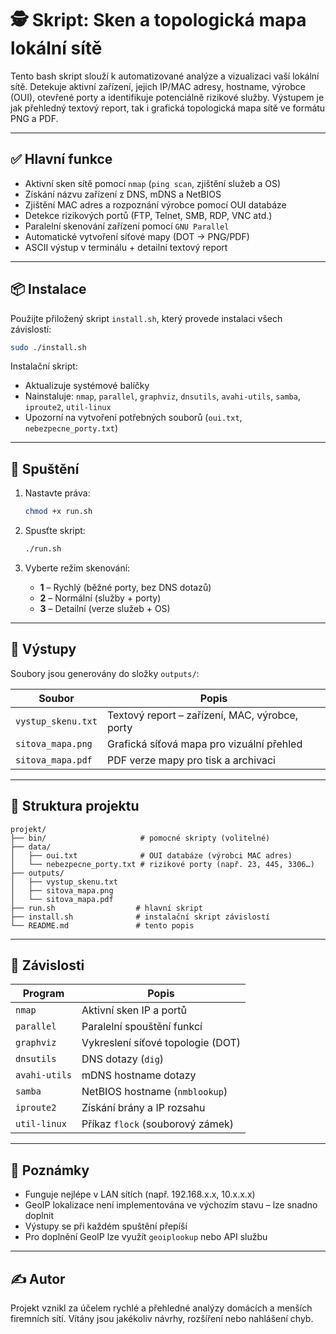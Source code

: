 # 🕵️ Skript: **Sken a topologická mapa lokální sítě**

Tento bash skript slouží k automatizované analýze a vizualizaci vaší lokální sítě. Detekuje aktivní zařízení, jejich IP/MAC adresy, hostname, výrobce (OUI), otevřené porty a identifikuje potenciálně rizikové služby. Výstupem je jak přehledný textový report, tak i grafická topologická mapa sítě ve formátu PNG a PDF.

---

## ✅ Hlavní funkce

- Aktivní sken sítě pomocí `nmap` (`ping scan`, zjištění služeb a OS)
- Získání názvu zařízení z DNS, mDNS a NetBIOS
- Zjištění MAC adres a rozpoznání výrobce pomocí OUI databáze
- Detekce rizikových portů (FTP, Telnet, SMB, RDP, VNC atd.)
- Paralelní skenování zařízení pomocí `GNU Parallel`
- Automatické vytvoření síťové mapy (DOT → PNG/PDF)
- ASCII výstup v terminálu + detailní textový report

---

## 📦 Instalace

Použijte přiložený skript `install.sh`, který provede instalaci všech závislostí:

```bash
sudo ./install.sh
```

Instalační skript:

- Aktualizuje systémové balíčky
- Nainstaluje: `nmap`, `parallel`, `graphviz`, `dnsutils`, `avahi-utils`, `samba`, `iproute2`, `util-linux`
- Upozorní na vytvoření potřebných souborů (`oui.txt`, `nebezpecne_porty.txt`)

---

## 🚀 Spuštění

1. Nastavte práva:
   ```bash
   chmod +x run.sh
   ```

2. Spusťte skript:
   ```bash
   ./run.sh
   ```

3. Vyberte režim skenování:
   - **1** – Rychlý (běžné porty, bez DNS dotazů)
   - **2** – Normální (služby + porty)
   - **3** – Detailní (verze služeb + OS)

---

## 📁 Výstupy

Soubory jsou generovány do složky `outputs/`:

| Soubor               | Popis                                            |
|----------------------|--------------------------------------------------|
| `vystup_skenu.txt`   | Textový report – zařízení, MAC, výrobce, porty  |
| `sitova_mapa.png`    | Grafická síťová mapa pro vizuální přehled       |
| `sitova_mapa.pdf`    | PDF verze mapy pro tisk a archivaci             |

---

## 📂 Struktura projektu

```
projekt/
├── bin/                     # pomocné skripty (volitelné)
├── data/
│   ├── oui.txt              # OUI databáze (výrobci MAC adres)
│   └── nebezpecne_porty.txt # rizikové porty (např. 23, 445, 3306…)
├── outputs/
│   ├── vystup_skenu.txt
│   ├── sitova_mapa.png
│   └── sitova_mapa.pdf
├── run.sh                  # hlavní skript
├── install.sh              # instalační skript závislostí
└── README.md               # tento popis
```

---

## 🔧 Závislosti

| Program         | Popis                              |
|-----------------|-------------------------------------|
| `nmap`          | Aktivní sken IP a portů            |
| `parallel`      | Paralelní spouštění funkcí         |
| `graphviz`      | Vykreslení síťové topologie (DOT)  |
| `dnsutils`      | DNS dotazy (`dig`)                 |
| `avahi-utils`   | mDNS hostname dotazy               |
| `samba`         | NetBIOS hostname (`nmblookup`)     |
| `iproute2`      | Získání brány a IP rozsahu         |
| `util-linux`    | Příkaz `flock` (souborový zámek)   |

---

## 📌 Poznámky

- Funguje nejlépe v LAN sítích (např. 192.168.x.x, 10.x.x.x)
- GeoIP lokalizace není implementována ve výchozím stavu – lze snadno doplnit
- Výstupy se při každém spuštění přepíší
- Pro doplnění GeoIP lze využít `geoiplookup` nebo API službu

---

## ✍️ Autor

Projekt vznikl za účelem rychlé a přehledné analýzy domácích a menších firemních sítí. Vítány jsou jakékoliv návrhy, rozšíření nebo nahlášení chyb.
